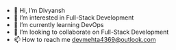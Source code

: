 - 👋 Hi, I’m Divyansh
- 👀 I’m interested in Full-Stack Development
- 🌱 I’m currently learning DevOps
- 💞️ I’m looking to collaborate on Full-Stack Development
- 📫 How to reach me devmehta4369@outlook.com

<!---
divyanshmehta355/divyanshmehta355 is a ✨ special ✨ repository because its `README.md` (this file) appears on your GitHub profile.
You can click the Preview link to take a look at your changes.
--->
